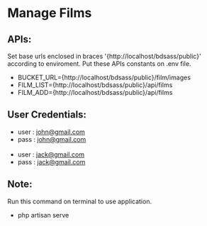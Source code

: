 # Manage Films

## APIs:

Set base urls enclosed in braces '{http://localhost/bdsass/public}' according to enviroment.
Put these APIs constants on .env file.

-   BUCKET_URL={http://localhost/bdsass/public}/film/images
-   FILM_LIST={http://localhost/bdsass/public}/api/films
-   FILM_ADD={http://localhost/bdsass/public}/api/films

## User Credentials:

-   user : john@gmail.com
-   pass : john@gmail.com
    <br>
    <br>
-   user : jack@gmail.com
-   pass : jack@gmail.com

## Note:

Run this command on terminal to use application.

-   php artisan serve
